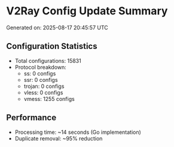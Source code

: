 # V2Ray Config Update Summary
Generated on: 2025-08-17 20:45:57 UTC

## Configuration Statistics
- Total configurations: 15831
- Protocol breakdown:
  - ss: 0 configs
  - ssr: 0 configs
  - trojan: 0 configs
  - vless: 0 configs
  - vmess: 1255 configs

## Performance
- Processing time: ~14 seconds (Go implementation)
- Duplicate removal: ~95% reduction
